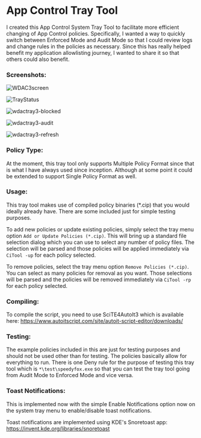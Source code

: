 # App Control Tray Tool

I created this App Control System Tray Tool to facilitate more efficient changing of App Control policies. Specifically, I wanted a way to quickly switch between Enforced Mode and Audit Mode so that I could review logs and change rules in the policies as necessary. Since this has really helped benefit my application allowlisting journey, I wanted to share it so that others could also benefit. 

### Screenshots:

![WDAC3screen](https://github.com/user-attachments/assets/474bf0c3-f8e0-4b05-aee5-c3179d613dcc)

![TrayStatus](https://github.com/user-attachments/assets/2ddac0cc-cfb0-4c5c-a30b-23f0be3e7d14)

![wdactray3-blocked](https://github.com/user-attachments/assets/ce6f04dd-0dc9-443b-8a92-2ad825670b64)

![wdactray3-audit](https://github.com/user-attachments/assets/55cf14b9-707c-40b0-94c8-b0f95d01c71d)

![wdactray3-refresh](https://github.com/user-attachments/assets/2690a8bf-2a20-4a75-bbb3-bec39526443e)





### Policy Type:

At the moment, this tray tool only supports Multiple Policy Format since that is what I have always used since inception. Although at some point it could be extended to support Single Policy Format as well.

### Usage:

This tray tool makes use of compiled policy binaries (*.cip) that you would ideally already have. There are some included just for simple testing purposes.

To add new policies or update existing policies, simply select the tray menu option `Add or Update Policies (*.cip)`. This will bring up a standard file selection dialog which you can use to select any number of policy files. The selection will be parsed and those policies will be applied immediately via `CiTool -up` for each policy selected.

To remove policies, select the tray menu option `Remove Policies (*.cip)`. You can select as many policies for removal as you want. Those selections will be parsed and the policies will be removed immediately via `CiTool -rp` for each policy selected.


### Compiling:

To compile the script, you need to use SciTE4AutoIt3 which is available here: https://www.autoitscript.com/site/autoit-script-editor/downloads/


### Testing:

The example policies included in this are just for testing purposes and should not be used other than for testing.
The policies basically allow for everything to run. There is one Deny rule for the purpose of testing this tray tool
which is `*\test\speedyfox.exe` so that you can test the tray tool going from Audit Mode to Enforced Mode and vice versa.


### Toast Notifications:

This is implemented now with the simple Enable Notifications option now on the system tray menu to enable/disable toast notifications.

Toast notifications are implemented using KDE's Snoretoast app:
https://invent.kde.org/libraries/snoretoast
